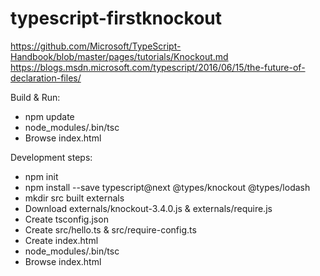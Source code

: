 # typescript-firstknockout
https://github.com/Microsoft/TypeScript-Handbook/blob/master/pages/tutorials/Knockout.md
https://blogs.msdn.microsoft.com/typescript/2016/06/15/the-future-of-declaration-files/

Build & Run:
- npm update
- node_modules/.bin/tsc
- Browse index.html

Development steps:
- npm init
- npm install --save typescript@next @types/knockout @types/lodash
- mkdir src built externals
- Download externals/knockout-3.4.0.js & externals/require.js
- Create tsconfig.json
- Create src/hello.ts & src/require-config.ts
- Create index.html
- node_modules/.bin/tsc
- Browse index.html
